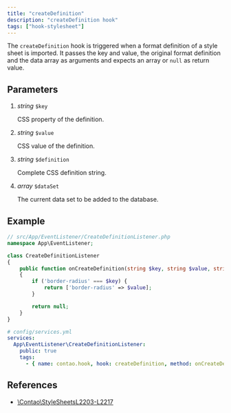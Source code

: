 ```yaml
---
title: "createDefinition"
description: "createDefinition hook"
tags: ["hook-stylesheet"]
---
```


The `createDefinition` hook is triggered when a format definition of a style 
sheet is imported. It passes the key and value, the original format definition 
and the data array as arguments and expects an array or `null` as return value.


## Parameters

1. *string* `$key`

    CSS property of the definition.

2. *string* `$value`

    CSS value of the definition.

3. *string* `$definition`

    Complete CSS definition string.

4. *array* `$dataSet`

    The current data set to be added to the database.


## Example

```php
// src/App/EventListener/CreateDefinitionListener.php
namespace App\EventListener;

class CreateDefinitionListener
{
    public function onCreateDefinition(string $key, string $value, string $definition, array &$dataSet): ?array
    {
        if ('border-radius' === $key) {
            return ['border-radius' => $value];
        }

        return null;
    }
}
```

```yml
# config/services.yml
services:
  App\EventListener\CreateDefinitionListener:
    public: true
    tags:
      - { name: contao.hook, hook: createDefinition, method: onCreateDefinition }
```


## References

* [\Contao\StyleSheetsL2203-L2217](https://github.com/contao/contao/blob/4.7.6/core-bundle/src/Resources/contao/classes/StyleSheets.php#L2203-L2217)
